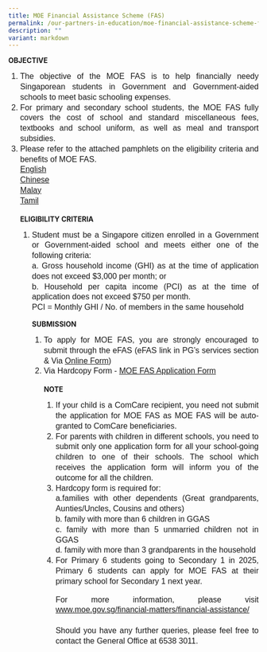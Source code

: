 ```yaml
---
title: MOE Financial Assistance Scheme (FAS)
permalink: /our-partners-in-education/moe-financial-assistance-scheme-fas/
description: ""
variant: markdown
---
```

<b>OBJECTIVE</b><br>

<ol>
<li style="line-height:1.3; font-size:16px; font-family:Arial; text-align:justify;">The objective of the MOE FAS is to help financially needy Singaporean students in Government and Government-aided schools to meet basic schooling expenses.</li>

<li style="line-height:1.3; font-size:16px; font-family:Arial; text-align:justify;">For primary and secondary school students, the MOE FAS fully covers the cost of school and standard miscellaneous fees, textbooks and school uniform, as well as meal and transport subsidies.</li>

<li style="line-height:1.3; font-size:16px; font-family:Arial; text-align:justify;">Please refer to the attached pamphlets on the eligibility criteria and benefits of MOE FAS.<br> <a href="https://www.unitypri.moe.edu.sg/files/Info%20Hub/2025/moefas_english.pdf">English</a><br>
 <a href="https://www.unitypri.moe.edu.sg/files/Info%20Hub/2025/moefas_chinese.pdf">Chinese</a><br>
	<a href="https://www.unitypri.moe.edu.sg/files/Info%20Hub/2025/moefas_malay.pdf">Malay</a><br>
	<a href="https://www.unitypri.moe.edu.sg/files/Info%20Hub/2025/moefas_tamil.pdf">Tamil</a></li><br>
<b>ELIGIBILITY CRITERIA</b><br>

<ol>
<li style="line-height:1.3; font-size:16px; font-family:Arial; text-align:justify;">Student must be a Singapore citizen enrolled in a Government or Government-aided school and meets either one of the following criteria:<br>
	a. Gross household income (GHI) as at the time of application does not exceed $3,000 per month; or <br>
	b. Household per capita income (PCI) as at the time of application does not exceed $750 per month.<br>
	PCI = Monthly GHI / No. of members in the same household</li>
	
<b>SUBMISSION</b><br>

<ol>
<li style="line-height:1.3; font-size:16px; font-family:Arial; text-align:justify;">To apply for MOE FAS, you are strongly encouraged to submit through the eFAS (eFAS link in PG’s services section &amp; Via <a href="https://go.gov.sg/moe-efas">Online Form</a>)
	</li>
	<li style="line-height:1.3; font-size:16px; font-family:Arial; text-align:justify;">Via Hardcopy Form - <a href="https://www.unitypri.moe.edu.sg/files/Info%20Hub/2025/Application_Form.pdf">MOE FAS Application Form</a>
</li><br>
<b>NOTE</b><br>

<ol>
<li style="line-height:1.3; font-size:16px; font-family:Arial; text-align:justify;">If your child is a ComCare recipient, you need not submit the application for MOE FAS as MOE FAS will be auto-granted to ComCare beneficiaries.</li>

<li style="line-height:1.3; font-size:16px; font-family:Arial; text-align:justify;">For parents with children in different schools, you need to submit only one application form for all your school-going children to one of their schools. The school which receives the application form will inform you of the outcome for all the children.</li>
	
<li style="line-height:1.3; font-size:16px; font-family:Arial; text-align:justify;">Hardcopy form is required for:<br>
a.families with other dependents (Great grandparents, Aunties/Uncles, Cousins and others) <br>
b. family with more than 6 children in GGAS <br>
c. family with more than 5 unmarried children not in GGAS <br>
d. family with more than 3 grandparents in the household</li>
	
<li style="line-height:1.3; font-size:16px; font-family:Arial; text-align:justify;">For Primary 6 students going to Secondary 1 in 2025, Primary 6 students can apply for MOE FAS at their primary school for Secondary 1 next year.</li>
	

<p style="line-height:1.3; font-size:16px; font-family:Arial; text-align:justify;">For more information, please visit <a href="www.moe.gov.sg/financial-matters/financial-assistance/">www.moe.gov.sg/financial-matters/financial-assistance/</a> <br><br>
Should you have any further queries, please feel free to contact the General Office at 6538 3011.<br>

</p></ol></ol></ol></ol>